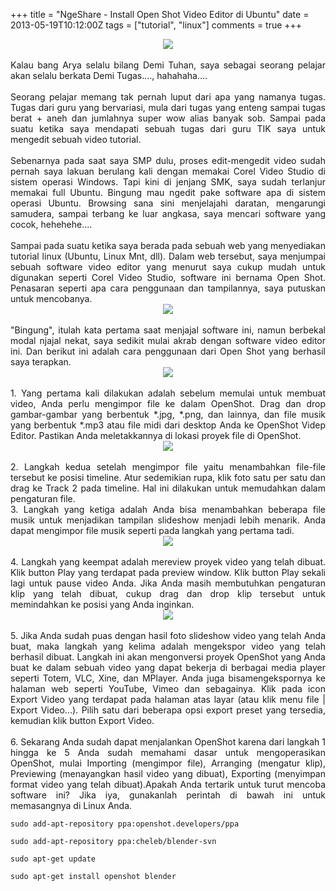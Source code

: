 +++
title = "NgeShare - Install Open Shot Video Editor di Ubuntu"
date = 2013-05-19T10:12:00Z
tags = ["tutorial", "linux"]
comments = true
+++

<center><img border="0" data-original-height="600" data-original-width="1200" src="https://1.bp.blogspot.com/-Tzvc6l4Lp4A/XF30lIu5L4I/AAAAAAAATIA/pDtmMA09HNQUo1yaDdk_aFv40nefs_HOgCLcBGAs/s1600/openshot.png" /></center><br />
<div style="text-align: justify;">Kalau bang Arya selalu bilang Demi Tuhan, saya sebagai seorang pelajar akan selalu berkata Demi Tugas...., hahahaha....<br /><br />
Seorang pelajar memang tak pernah luput dari apa yang namanya tugas. Tugas dari guru yang bervariasi, mula dari tugas yang enteng sampai tugas berat + aneh dan jumlahnya super wow alias banyak sob. Sampai pada suatu ketika saya mendapati sebuah tugas dari guru TIK saya untuk mengedit sebuah video tutorial.<br /><br />
Sebenarnya pada saat saya SMP dulu, proses edit-mengedit video sudah pernah saya lakuan berulang kali dengan memakai Corel Video Studio di sistem operasi Windows. Tapi kini di jenjang SMK, saya sudah terlanjur memakai full Ubuntu. Bingung mau ngedit pake software apa di sistem operasi Ubuntu. Browsing sana sini menjelajahi daratan, mengarungi samudera, sampai terbang ke luar angkasa, saya mencari software yang cocok, hehehehe....<br /><br />Sampai pada suatu ketika saya berada pada sebuah web yang menyediakan tutorial linux (Ubuntu, Linux Mnt, dll). Dalam web tersebut, saya menjumpai sebuah software video editor yang menurut saya cukup mudah untuk digunakan seperti Corel Video Studio, software ini bernama Open Shot. Penasaran seperti apa cara penggunaan dan tampilannya, saya putuskan untuk mencobanya.<br />
<center><img border="0" src="https://1.bp.blogspot.com/-gh4kBq6Skaw/UZhBun1ThkI/AAAAAAAACKI/tsAMZu5S6n8/s1600/OpenShot.png" /></center><br />
"Bingung", itulah kata pertama saat menjajal software ini, namun berbekal modal njajal nekat, saya sedikit mulai akrab dengan software video editor ini. Dan berikut ini adalah cara penggunaan dari Open Shot yang berhasil saya terapkan.<br />
<center><img border="0" src="https://3.bp.blogspot.com/-UOzhnvINvjw/UZhCcIB3QXI/AAAAAAAACKQ/mfh1cKCkG8k/s1600/1.png" /></center><br />
1. Yang pertama kali dilakukan adalah sebelum memulai untuk membuat video, Anda perlu mengimpor file ke dalam OpenShot. Drag dan drop gambar-gambar yang berbentuk *.jpg, *.png, dan lainnya, dan file musik yang berbentuk *.mp3 atau file midi dari desktop Anda ke OpenShot Videp Editor. Pastikan Anda meletakkannya di lokasi proyek file di OpenShot.&nbsp;<br />
<center><img border="0" src="https://3.bp.blogspot.com/-5kCZPiWVnFo/UZhCvbpjSbI/AAAAAAAACKY/ICyKIyl2EQE/s1600/2.png" /></center><br />
2. Langkah kedua setelah mengimpor file yaitu menambahkan file-file tersebut ke posisi timeline. Atur sedemikian rupa, klik foto satu per satu dan drag ke Track 2 pada timeline. Hal ini dilakukan untuk memudahkan dalam pengaturan file.<br />
3. Langkah yang ketiga adalah Anda bisa menambahkan beberapa file musik untuk menjadikan tampilan slideshow menjadi lebih menarik. Anda dapat mengimpor file musik seperti pada langkah yang pertama tadi.<br />
<center><img border="0" src="https://1.bp.blogspot.com/-Gh0B1UsbyCE/UZhC-n3wDRI/AAAAAAAACKg/bQhasUbF3v4/s1600/3.png" /></center><br />
4. Langkah yang keempat adalah mereview proyek video yang telah dibuat. Klik button Play yang terdapat pada preview window. Klik button Play sekali lagi untuk pause video Anda. Jika Anda masih membutuhkan pengaturan klip yang telah dibuat, cukup drag dan drop klip tersebut untuk memindahkan ke posisi yang Anda inginkan.<br />
<center><img border="0" src="https://4.bp.blogspot.com/-w2dYBU-y8S8/UZ04JIST6GI/AAAAAAAACK0/FSvt_JAKtx4/s1600/4.png" /></center><br />
5. Jika Anda sudah puas dengan hasil foto slideshow video yang telah Anda buat, maka langkah yang kelima adalah mengekspor video yang telah berhasil dibuat. Langkah ini akan mengonversi proyek OpenShot yang Anda buat ke dalam sebuah video yang dapat bekerja di berbagai media player seperti Totem, VLC, Xine, dan MPlayer. Anda juga bisamengekspornya ke halaman web seperti YouTube, Vimeo dan sebagainya. Klik pada icon Export Video yang terdapat pada halaman atas layar (atau klik menu file | Export Video...). Pilih satu dari beberapa opsi export preset yang tersedia, kemudian klik button Export Video.<br /><br />
6. Sekarang Anda sudah dapat menjalankan OpenShot karena dari langkah 1 hingga ke 5 Anda sudah memahami dasar untuk mengoperasikan OpenShot, mulai Importing (mengimpor file), Arranging (mengatur klip), Previewing (menayangkan hasil video yang dibuat), Exporting (menyimpan format video yang telah dibuat).Apakah Anda tertarik untuk turut mencoba software ini? Jika iya, gunakanlah perintah di bawah ini untuk memasangnya di Linux Anda.<br />
<pre><code>sudo add-apt-repository ppa:openshot.developers/ppa<br /><br />sudo add-apt-repository ppa:cheleb/blender-svn<br /><br />sudo apt-get update<br /><br />sudo apt-get install openshot blender</code></pre></div>

